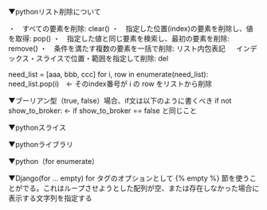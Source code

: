 ▼pythonリスト削除について

・　すべての要素を削除: clear()
・　指定した位置(index)の要素を削除し、値を取得: pop()
・　指定した値と同じ要素を検索し、最初の要素を削除: remove()
・　条件を満たす複数の要素を一括で削除: リスト内包表記
　 インデックス・スライスで位置・範囲を指定して削除: del

need_list = [aaa, bbb, ccc]
for i, row in enumerate(need_list):
    need_list.pop(i)　← そのindex番号が i の row をリストから削除
    
    
▼ブーリアン型（true, false）場合、if文は以下のように書くべき
if not show_to_broker:      ← if show_to_broker == false と同じこと


▼pythonスライス

▼pythonライブラリ

▼python（for enumerate）

▼Django(for ... empty)
for タグのオプションとして {% empty %} 節を使うことがでる。これはループさせようとした配列が空、または存在しなかった場合に表示する文字列を指定する

